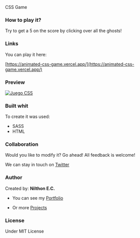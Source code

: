 CSS Game

### How to play it?

Try to get a 5 on the score by clicking over all the ghosts!

### Links

You can play it here:

[https://animated-css-game.vercel.app/](https://animated-css-game.vercel.app/)

### Preview

[![Juego CSS](https://i.imgur.com/t8NxZ6p.png "CSS Game")](https://i.imgur.com/t8NxZ6p.png "CSS Game")

### Built whit
To create it was used:
- SASS
- HTML

### Collaboration

Would you like to modify it? Go ahead!
All feedback is welcome!

We can stay in touch on [Twitter](https://twitter.com/NilthonEC "Twitter")

### Author

Created by: **Nilthon E.C.**

- You can see my [Portfolio](http://nilil.github.io "Portfolio")

- Or more [Projects](https://github.com/Nilil "Projects")

### License

Under MIT License
